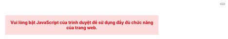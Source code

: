 
<html lang="en" class="">
<head>
  <meta charset="utf-8">
  <meta name="viewport" content=
  "width=device-width, initial-scale=1">
  <meta name="description" content="I LOVE YOU">
  <meta name="keywords" content="➪𝐁𝐞𝐫𝐌𝐚𝐭_𝐌𝐨𝐝𝐬𖤍 ❤️">
  <meta property="og:title" content="➪𝐁𝐞𝐫𝐌𝐚𝐭_𝐌𝐨𝐝𝐬𖤍 ❤️">
  <meta property="og:description" content="➪𝐁𝐞𝐫𝐌𝐚𝐭_𝐌𝐨𝐝𝐬𖤍 ❤️">
  <meta property="og:image" content=
  "https://love.tsonit.com/love.jpg">
  <meta property="og:url" content=
  "https://love.tsonit.com/schr283db-300372603">
  <meta name="twitter:card" content="summary_large_image">
  <link rel="icon" type="image/png" href=
  "https://love.tsonit.com/ico_logo.png" sizes="16x16">
  <!-- Google tag (gtag.js) -->

  <script async src=
  "https://www.googletagmanager.com/gtag/js?id=G-C01QH0Y269"></script>
  <script>
        window.dataLayer = window.dataLayer || [];

        function gtag() {
            dataLayer.push(arguments);
        }
        gtag('js', new Date());

        gtag('config', 'G-C01QH0Y269');
  </script>
  <script>
        (function() {
            const appearance = 'system';

            if (appearance === 'system') {
                const prefersDark = window.matchMedia('(prefers-color-scheme: dark)').matches;

                if (prefersDark) {
                    document.documentElement.classList.add('dark');
                }
            }
        })();
  </script>
  <style>
        html {
            background-color: oklch(1 0 0);
        }

        html.dark {
            background-color: oklch(0.145 0 0);
        }
  </style>
  <title>I LOVE YOU - LoveLoom</title>
  <link rel="preconnect" href="https://fonts.bunny.net">
  <link href="../css?family=instrument-sans:400,500,600" rel=
  "stylesheet">
  <script type="text/javascript">
        const Ziggy = {
            "url": "https://love.tsonit.com",
            "port": null,
            "defaults": {},
            "routes": {
                "home": {
                    "uri": "\/",
                    "methods": ["GET", "HEAD"]
                }
            }
        };
        ! function(t, r) {
            "object" == typeof exports && "undefined" != typeof module ? module.exports = r() : "function" ==
                typeof define && define.amd ? define(r) : (t || self).route = r()
        }(this, function() {
            function t(t, r) {
                for (var n = 0; n < r.length; n++) {
                    var e = r[n];
                    e.enumerable = e.enumerable || !1, e.configurable = !0, "value" in e && (e.writable = !0), Object
                        .defineProperty(t, u(e.key), e)
                }
            }

            function r(r, n, e) {
                return n && t(r.prototype, n), e && t(r, e), Object.defineProperty(r, "prototype", {
                    writable: !1
                }), r
            }

            function n() {
                return n = Object.assign ? Object.assign.bind() : function(t) {
                    for (var r = 1; r < arguments.length; r++) {
                        var n = arguments[r];
                        for (var e in n)({}).hasOwnProperty.call(n, e) && (t[e] = n[e])
                    }
                    return t
                }, n.apply(null, arguments)
            }

            function e(t) {
                return e = Object.setPrototypeOf ? Object.getPrototypeOf.bind() : function(t) {
                    return t.__proto__ || Object.getPrototypeOf(t)
                }, e(t)
            }

            function o() {
                try {
                    var t = !Boolean.prototype.valueOf.call(Reflect.construct(Boolean, [], function() {}))
                } catch (t) {}
                return (o = function() {
                    return !!t
                })()
            }

            function i(t, r) {
                return i = Object.setPrototypeOf ? Object.setPrototypeOf.bind() : function(t, r) {
                    return t.__proto__ = r, t
                }, i(t, r)
            }

            function u(t) {
                var r = function(t) {
                    if ("object" != typeof t || !t) return t;
                    var r = t[Symbol.toPrimitive];
                    if (void 0 !== r) {
                        var n = r.call(t, "string");
                        if ("object" != typeof n) return n;
                        throw new TypeError("@toPrimitive must return a primitive value.")
                    }
                    return String(t)
                }(t);
                return "symbol" == typeof r ? r : r + ""
            }

            function f(t) {
                var r = "function" == typeof Map ? new Map : void 0;
                return f = function(t) {
                    if (null === t || ! function(t) {
                            try {
                                return -1 !== Function.toString.call(t).indexOf("[native code]")
                            } catch (r) {
                                return "function" == typeof t
                            }
                        }(t)) return t;
                    if ("function" != typeof t) throw new TypeError(
                        "Super expression must either be null or a function");
                    if (void 0 !== r) {
                        if (r.has(t)) return r.get(t);
                        r.set(t, n)
                    }

                    function n() {
                        return function(t, r, n) {
                            if (o()) return Reflect.construct.apply(null, arguments);
                            var e = [null];
                            e.push.apply(e, r);
                            var u = new(t.bind.apply(t, e));
                            return n && i(u, n.prototype), u
                        }(t, arguments, e(this).constructor)
                    }
                    return n.prototype = Object.create(t.prototype, {
                        constructor: {
                            value: n,
                            enumerable: !1,
                            writable: !0,
                            configurable: !0
                        }
                    }), i(n, t)
                }, f(t)
            }
            var a = String.prototype.replace,
                c = /%20/g,
                l = "RFC3986",
                s = {
                    default: l,
                    formatters: {
                        RFC1738: function(t) {
                            return a.call(t, c, "+")
                        },
                        RFC3986: function(t) {
                            return String(t)
                        }
                    },
                    RFC1738: "RFC1738",
                    RFC3986: l
                },
                v = Object.prototype.hasOwnProperty,
                p = Array.isArray,
                y = function() {
                    for (var t = [], r = 0; r < 256; ++r) t.push("%" + ((r < 16 ? "0" : "") + r.toString(16))
                        .toUpperCase());
                    return t
                }(),
                d = function(t, r) {
                    for (var n = r && r.plainObjects ? Object.create(null) : {}, e = 0; e < t.length; ++e) void 0 !== t[
                        e] && (n[e] = t[e]);
                    return n
                },
                b = {
                    arrayToObject: d,
                    assign: function(t, r) {
                        return Object.keys(r).reduce(function(t, n) {
                            return t[n] = r[n], t
                        }, t)
                    },
                    combine: function(t, r) {
                        return [].concat(t, r)
                    },
                    compact: function(t) {
                        for (var r = [{
                                obj: {
                                    o: t
                                },
                                prop: "o"
                            }], n = [], e = 0; e < r.length; ++e)
                            for (var o = r[e], i = o.obj[o.prop], u = Object.keys(i), f = 0; f < u.length; ++f) {
                                var a = u[f],
                                    c = i[a];
                                "object" == typeof c && null !== c && -1 === n.indexOf(c) && (r.push({
                                    obj: i,
                                    prop: a
                                }), n.push(c))
                            }
                        return function(t) {
                            for (; t.length > 1;) {
                                var r = t.pop(),
                                    n = r.obj[r.prop];
                                if (p(n)) {
                                    for (var e = [], o = 0; o < n.length; ++o) void 0 !== n[o] && e.push(n[o]);
                                    r.obj[r.prop] = e
                                }
                            }
                        }(r), t
                    },
                    decode: function(t, r, n) {
                        var e = t.replace(/\+/g, " ");
                        if ("iso-8859-1" === n) return e.replace(/%[0-9a-f]{2}/gi, unescape);
                        try {
                            return decodeURIComponent(e)
                        } catch (t) {
                            return e
                        }
                    },
                    encode: function(t, r, n, e, o) {
                        if (0 === t.length) return t;
                        var i = t;
                        if ("symbol" == typeof t ? i = Symbol.prototype.toString.call(t) : "string" != typeof t && (
                                i = String(t)), "iso-8859-1" === n) return escape(i).replace(/%u[0-9a-f]{4}/gi,
                            function(t) {
                                return "%26%23" + parseInt(t.slice(2), 16) + "%3B"
                            });
                        for (var u = "", f = 0; f < i.length; ++f) {
                            var a = i.charCodeAt(f);
                            45 === a || 46 === a || 95 === a || 126 === a || a >= 48 && a <= 57 || a >= 65 && a <=
                                90 || a >= 97 && a <= 122 || o === s.RFC1738 && (40 === a || 41 === a) ? u += i
                                .charAt(f) : a < 128 ? u += y[a] : a < 2048 ? u += y[192 | a >> 6] + y[128 | 63 &
                                    a] : a < 55296 || a >= 57344 ? u += y[224 | a >> 12] + y[128 | a >> 6 & 63] + y[
                                    128 | 63 & a] : (a = 65536 + ((1023 & a) << 10 | 1023 & i.charCodeAt(f += 1)),
                                    u += y[240 | a >> 18] + y[128 | a >> 12 & 63] + y[128 | a >> 6 & 63] + y[128 |
                                        63 & a])
                        }
                        return u
                    },
                    isBuffer: function(t) {
                        return !(!t || "object" != typeof t || !(t.constructor && t.constructor.isBuffer && t
                            .constructor.isBuffer(t)))
                    },
                    isRegExp: function(t) {
                        return "[object RegExp]" === Object.prototype.toString.call(t)
                    },
                    maybeMap: function(t, r) {
                        if (p(t)) {
                            for (var n = [], e = 0; e < t.length; e += 1) n.push(r(t[e]));
                            return n
                        }
                        return r(t)
                    },
                    merge: function t(r, n, e) {
                        if (!n) return r;
                        if ("object" != typeof n) {
                            if (p(r)) r.push(n);
                            else {
                                if (!r || "object" != typeof r) return [r, n];
                                (e && (e.plainObjects || e.allowPrototypes) || !v.call(Object.prototype, n)) && (r[
                                    n] = !0)
                            }
                            return r
                        }
                        if (!r || "object" != typeof r) return [r].concat(n);
                        var o = r;
                        return p(r) && !p(n) && (o = d(r, e)), p(r) && p(n) ? (n.forEach(function(n, o) {
                            if (v.call(r, o)) {
                                var i = r[o];
                                i && "object" == typeof i && n && "object" == typeof n ? r[o] = t(i, n,
                                    e) : r.push(n)
                            } else r[o] = n
                        }), r) : Object.keys(n).reduce(function(r, o) {
                            var i = n[o];
                            return r[o] = v.call(r, o) ? t(r[o], i, e) : i, r
                        }, o)
                    }
                },
                h = Object.prototype.hasOwnProperty,
                g = {
                    brackets: function(t) {
                        return t + "[]"
                    },
                    comma: "comma",
                    indices: function(t, r) {
                        return t + "[" + r + "]"
                    },
                    repeat: function(t) {
                        return t
                    }
                },
                m = Array.isArray,
                j = String.prototype.split,
                w = Array.prototype.push,
                O = function(t, r) {
                    w.apply(t, m(r) ? r : [r])
                },
                E = Date.prototype.toISOString,
                R = s.default,
                S = {
                    addQueryPrefix: !1,
                    allowDots: !1,
                    charset: "utf-8",
                    charsetSentinel: !1,
                    delimiter: "&",
                    encode: !0,
                    encoder: b.encode,
                    encodeValuesOnly: !1,
                    format: R,
                    formatter: s.formatters[R],
                    indices: !1,
                    serializeDate: function(t) {
                        return E.call(t)
                    },
                    skipNulls: !1,
                    strictNullHandling: !1
                },
                k = function t(r, n, e, o, i, u, f, a, c, l, s, v, p, y) {
                    var d, h = r;
                    if ("function" == typeof f ? h = f(n, h) : h instanceof Date ? h = l(h) : "comma" === e && m(h) && (
                            h = b.maybeMap(h, function(t) {
                                return t instanceof Date ? l(t) : t
                            })), null === h) {
                        if (o) return u && !p ? u(n, S.encoder, y, "key", s) : n;
                        h = ""
                    }
                    if ("string" == typeof(d = h) || "number" == typeof d || "boolean" == typeof d || "symbol" ==
                        typeof d || "bigint" == typeof d || b.isBuffer(h)) {
                        if (u) {
                            var g = p ? n : u(n, S.encoder, y, "key", s);
                            if ("comma" === e && p) {
                                for (var w = j.call(String(h), ","), E = "", R = 0; R < w.length; ++R) E += (0 === R ?
                                    "" : ",") + v(u(w[R], S.encoder, y, "value", s));
                                return [v(g) + "=" + E]
                            }
                            return [v(g) + "=" + v(u(h, S.encoder, y, "value", s))]
                        }
                        return [v(n) + "=" + v(String(h))]
                    }
                    var k, T = [];
                    if (void 0 === h) return T;
                    if ("comma" === e && m(h)) k = [{
                        value: h.length > 0 ? h.join(",") || null : void 0
                    }];
                    else if (m(f)) k = f;
                    else {
                        var $ = Object.keys(h);
                        k = a ? $.sort(a) : $
                    }
                    for (var x = 0; x < k.length; ++x) {
                        var N = k[x],
                            C = "object" == typeof N && void 0 !== N.value ? N.value : h[N];
                        if (!i || null !== C) {
                            var A = m(h) ? "function" == typeof e ? e(n, N) : n : n + (c ? "." + N : "[" + N + "]");
                            O(T, t(C, A, e, o, i, u, f, a, c, l, s, v, p, y))
                        }
                    }
                    return T
                },
                T = Object.prototype.hasOwnProperty,
                $ = Array.isArray,
                x = {
                    allowDots: !1,
                    allowPrototypes: !1,
                    arrayLimit: 20,
                    charset: "utf-8",
                    charsetSentinel: !1,
                    comma: !1,
                    decoder: b.decode,
                    delimiter: "&",
                    depth: 5,
                    ignoreQueryPrefix: !1,
                    interpretNumericEntities: !1,
                    parameterLimit: 1e3,
                    parseArrays: !0,
                    plainObjects: !1,
                    strictNullHandling: !1
                },
                N = function(t) {
                    return t.replace(/&#(\d+);/g, function(t, r) {
                        return String.fromCharCode(parseInt(r, 10))
                    })
                },
                C = function(t, r) {
                    return t && "string" == typeof t && r.comma && t.indexOf(",") > -1 ? t.split(",") : t
                },
                A = function(t, r, n, e) {
                    if (t) {
                        var o = n.allowDots ? t.replace(/\.([^.[]+)/g, "[$1]") : t,
                            i = /(\[[^[\]]*])/g,
                            u = n.depth > 0 && /(\[[^[\]]*])/.exec(o),
                            f = u ? o.slice(0, u.index) : o,
                            a = [];
                        if (f) {
                            if (!n.plainObjects && T.call(Object.prototype, f) && !n.allowPrototypes) return;
                            a.push(f)
                        }
                        for (var c = 0; n.depth > 0 && null !== (u = i.exec(o)) && c < n.depth;) {
                            if (c += 1, !n.plainObjects && T.call(Object.prototype, u[1].slice(1, -1)) && !n
                                .allowPrototypes) return;
                            a.push(u[1])
                        }
                        return u && a.push("[" + o.slice(u.index) + "]"),
                            function(t, r, n, e) {
                                for (var o = e ? r : C(r, n), i = t.length - 1; i >= 0; --i) {
                                    var u, f = t[i];
                                    if ("[]" === f && n.parseArrays) u = [].concat(o);
                                    else {
                                        u = n.plainObjects ? Object.create(null) : {};
                                        var a = "[" === f.charAt(0) && "]" === f.charAt(f.length - 1) ? f.slice(1, -1) :
                                            f,
                                            c = parseInt(a, 10);
                                        n.parseArrays || "" !== a ? !isNaN(c) && f !== a && String(c) === a && c >= 0 &&
                                            n.parseArrays && c <= n.arrayLimit ? (u = [])[c] = o : "__proto__" !== a &&
                                            (u[a] = o) : u = {
                                                0: o
                                            }
                                    }
                                    o = u
                                }
                                return o
                            }(a, r, n, e)
                    }
                },
                D = function(t, r) {
                    var n = function(t) {
                        if (!t) return x;
                        if (null != t.decoder && "function" != typeof t.decoder) throw new TypeError(
                            "Decoder has to be a function.");
                        if (void 0 !== t.charset && "utf-8" !== t.charset && "iso-8859-1" !== t.charset)
                            throw new TypeError(
                                "The charset option must be either utf-8, iso-8859-1, or undefined");
                        return {
                            allowDots: void 0 === t.allowDots ? x.allowDots : !!t.allowDots,
                            allowPrototypes: "boolean" == typeof t.allowPrototypes ? t.allowPrototypes : x
                                .allowPrototypes,
                            arrayLimit: "number" == typeof t.arrayLimit ? t.arrayLimit : x.arrayLimit,
                            charset: void 0 === t.charset ? x.charset : t.charset,
                            charsetSentinel: "boolean" == typeof t.charsetSentinel ? t.charsetSentinel : x
                                .charsetSentinel,
                            comma: "boolean" == typeof t.comma ? t.comma : x.comma,
                            decoder: "function" == typeof t.decoder ? t.decoder : x.decoder,
                            delimiter: "string" == typeof t.delimiter || b.isRegExp(t.delimiter) ? t.delimiter : x
                                .delimiter,
                            depth: "number" == typeof t.depth || !1 === t.depth ? +t.depth : x.depth,
                            ignoreQueryPrefix: !0 === t.ignoreQueryPrefix,
                            interpretNumericEntities: "boolean" == typeof t.interpretNumericEntities ? t
                                .interpretNumericEntities : x.interpretNumericEntities,
                            parameterLimit: "number" == typeof t.parameterLimit ? t.parameterLimit : x
                                .parameterLimit,
                            parseArrays: !1 !== t.parseArrays,
                            plainObjects: "boolean" == typeof t.plainObjects ? t.plainObjects : x.plainObjects,
                            strictNullHandling: "boolean" == typeof t.strictNullHandling ? t.strictNullHandling : x
                                .strictNullHandling
                        }
                    }(r);
                    if ("" === t || null == t) return n.plainObjects ? Object.create(null) : {};
                    for (var e = "string" == typeof t ? function(t, r) {
                            var n, e = {},
                                o = (r.ignoreQueryPrefix ? t.replace(/^\?/, "") : t).split(r.delimiter, Infinity ===
                                    r.parameterLimit ? void 0 : r.parameterLimit),
                                i = -1,
                                u = r.charset;
                            if (r.charsetSentinel)
                                for (n = 0; n < o.length; ++n) 0 === o[n].indexOf("utf8=") && ("utf8=%E2%9C%93" ===
                                    o[n] ? u = "utf-8" : "utf8=%26%2310003%3B" === o[n] && (u = "iso-8859-1"),
                                    i = n, n = o.length);
                            for (n = 0; n < o.length; ++n)
                                if (n !== i) {
                                    var f, a, c = o[n],
                                        l = c.indexOf("]="),
                                        s = -1 === l ? c.indexOf("=") : l + 1; - 1 === s ? (f = r.decoder(c, x
                                            .decoder, u, "key"), a = r.strictNullHandling ? null : "") : (f = r
                                            .decoder(c.slice(0, s), x.decoder, u, "key"), a = b.maybeMap(C(c.slice(
                                                s + 1), r), function(t) {
                                                return r.decoder(t, x.decoder, u, "value")
                                            })), a && r.interpretNumericEntities && "iso-8859-1" === u && (a = N(
                                            a)), c.indexOf("[]=") > -1 && (a = $(a) ? [a] : a), e[f] = T.call(e,
                                            f) ? b
                                        .combine(e[f], a) : a
                                } return e
                        }(t, n) : t, o = n.plainObjects ? Object.create(null) : {}, i = Object.keys(e), u = 0; u < i
                        .length; ++u) {
                        var f = i[u],
                            a = A(f, e[f], n, "string" == typeof t);
                        o = b.merge(o, a, n)
                    }
                    return b.compact(o)
                },
                P = /*#__PURE__*/ function() {
                    function t(t, r, n) {
                        var e, o;
                        this.name = t, this.definition = r, this.bindings = null != (e = r.bindings) ? e : {}, this
                            .wheres = null != (o = r.wheres) ? o : {}, this.config = n
                    }
                    var n = t.prototype;
                    return n.matchesUrl = function(t) {
                        var r, n = this;
                        if (!this.definition.methods.includes("GET")) return !1;
                        var e = this.template.replace(/[.*+$()[\]]/g, "\\$&").replace(/(\/?){([^}?]*)(\??)}/g,
                                function(t, r, e, o) {
                                    var i, u = "(?<" + e + ">" + ((null == (i = n.wheres[e]) ? void 0 : i.replace(
                                        /(^\^)|(\$$)/g, "")) || "[^/?]+") + ")";
                                    return o ? "(" + r + u + ")?" : "" + r + u
                                }).replace(/^\w+:\/\//, ""),
                            o = t.replace(/^\w+:\/\//, "").split("?"),
                            i = o[0],
                            u = o[1],
                            f = null != (r = new RegExp("^" + e + "/?$").exec(i)) ? r : new RegExp("^" + e + "/?$")
                            .exec(decodeURI(i));
                        if (f) {
                            for (var a in f.groups) f.groups[a] = "string" == typeof f.groups[a] ?
                                decodeURIComponent(f.groups[a]) : f.groups[a];
                            return {
                                params: f.groups,
                                query: D(u)
                            }
                        }
                        return !1
                    }, n.compile = function(t) {
                        var r = this;
                        return this.parameterSegments.length ? this.template.replace(/{([^}?]+)(\??)}/g, function(n,
                            e, o) {
                            var i, u;
                            if (!o && [null, void 0].includes(t[e])) throw new Error("Ziggy error: '" + e +
                                "' parameter is required for route '" + r.name + "'.");
                            if (r.wheres[e] && !new RegExp("^" + (o ? "(" + r.wheres[e] + ")?" : r.wheres[
                                    e]) + "$").test(null != (u = t[e]) ? u : "")) throw new Error(
                                "Ziggy error: '" + e + "' parameter '" + t[e] +
                                "' does not match required format '" + r.wheres[e] +
                                "' for route '" + r.name + "'.");
                            return encodeURI(null != (i = t[e]) ? i : "").replace(/%7C/g, "|").replace(
                                /%25/g, "%").replace(/\$/g, "%24")
                        }).replace(this.config.absolute ? /(\.[^/]+?)(\/\/)/ : /(^)(\/\/)/, "$1/").replace(
                            /\/+$/, "") : this.template
                    }, r(t, [{
                        key: "template",
                        get: function() {
                            var t = (this.origin + "/" + this.definition.uri).replace(/\/+$/, "");
                            return "" === t ? "/" : t
                        }
                    }, {
                        key: "origin",
                        get: function() {
                            return this.config.absolute ? this.definition.domain ? "" + this.config.url
                                .match(/^\w+:\/\//)[0] + this.definition.domain + (this.config.port ?
                                    ":" + this.config.port : "") : this.config.url : ""
                        }
                    }, {
                        key: "parameterSegments",
                        get: function() {
                            var t, r;
                            return null != (t = null == (r = this.template.match(/{[^}?]+\??}/g)) ?
                                void 0 : r.map(function(t) {
                                    return {
                                        name: t.replace(/{|\??}/g, ""),
                                        required: !/\?}$/.test(t)
                                    }
                                })) ? t : []
                        }
                    }])
                }(),
                F = /*#__PURE__*/ function(t) {
                    function e(r, e, o, i) {
                        var u;
                        if (void 0 === o && (o = !0), (u = t.call(this) || this).t = null != i ? i : "undefined" !=
                            typeof Ziggy ? Ziggy : null == globalThis ? void 0 : globalThis.Ziggy, u.t = n({}, u.t, {
                                absolute: o
                            }), r) {
                            if (!u.t.routes[r]) throw new Error("Ziggy error: route '" + r +
                                "' is not in the route list.");
                            u.i = new P(r, u.t.routes[r], u.t), u.u = u.l(e)
                        }
                        return u
                    }
                    var o, u;
                    u = t, (o = e).prototype = Object.create(u.prototype), o.prototype.constructor = o, i(o, u);
                    var f = e.prototype;
                    return f.toString = function() {
                        var t = this,
                            r = Object.keys(this.u).filter(function(r) {
                                return !t.i.parameterSegments.some(function(t) {
                                    return t.name === r
                                })
                            }).filter(function(t) {
                                return "_query" !== t
                            }).reduce(function(r, e) {
                                var o;
                                return n({}, r, ((o = {})[e] = t.u[e], o))
                            }, {});
                        return this.i.compile(this.u) + function(t, r) {
                            var n, e = t,
                                o = function(t) {
                                    if (!t) return S;
                                    if (null != t.encoder && "function" != typeof t.encoder)
                                        throw new TypeError("Encoder has to be a function.");
                                    var r = t.charset || S.charset;
                                    if (void 0 !== t.charset && "utf-8" !== t.charset && "iso-8859-1" !== t
                                        .charset) throw new TypeError(
                                        "The charset option must be either utf-8, iso-8859-1, or undefined"
                                    );
                                    var n = s.default;
                                    if (void 0 !== t.format) {
                                        if (!h.call(s.formatters, t.format)) throw new TypeError(
                                            "Unknown format option provided.");
                                        n = t.format
                                    }
                                    var e = s.formatters[n],
                                        o = S.filter;
                                    return ("function" == typeof t.filter || m(t.filter)) && (o = t.filter), {
                                        addQueryPrefix: "boolean" == typeof t.addQueryPrefix ? t
                                            .addQueryPrefix : S.addQueryPrefix,
                                        allowDots: void 0 === t.allowDots ? S.allowDots : !!t.allowDots,
                                        charset: r,
                                        charsetSentinel: "boolean" == typeof t.charsetSentinel ? t
                                            .charsetSentinel : S.charsetSentinel,
                                        delimiter: void 0 === t.delimiter ? S.delimiter : t.delimiter,
                                        encode: "boolean" == typeof t.encode ? t.encode : S.encode,
                                        encoder: "function" == typeof t.encoder ? t.encoder : S.encoder,
                                        encodeValuesOnly: "boolean" == typeof t.encodeValuesOnly ? t
                                            .encodeValuesOnly : S.encodeValuesOnly,
                                        filter: o,
                                        format: n,
                                        formatter: e,
                                        serializeDate: "function" == typeof t.serializeDate ? t
                                            .serializeDate : S.serializeDate,
                                        skipNulls: "boolean" == typeof t.skipNulls ? t.skipNulls : S
                                            .skipNulls,
                                        sort: "function" == typeof t.sort ? t.sort : null,
                                        strictNullHandling: "boolean" == typeof t.strictNullHandling ? t
                                            .strictNullHandling : S.strictNullHandling
                                    }
                                }(r);
                            "function" == typeof o.filter ? e = (0, o.filter)("", e) : m(o.filter) && (n = o
                                .filter);
                            var i = [];
                            if ("object" != typeof e || null === e) return "";
                            var u = g[r && r.arrayFormat in g ? r.arrayFormat : r && "indices" in r ? r
                                .indices ? "indices" : "repeat" : "indices"];
                            n || (n = Object.keys(e)), o.sort && n.sort(o.sort);
                            for (var f = 0; f < n.length; ++f) {
                                var a = n[f];
                                o.skipNulls && null === e[a] || O(i, k(e[a], a, u, o.strictNullHandling, o
                                    .skipNulls, o.encode ? o.encoder : null, o.filter, o.sort, o
                                    .allowDots, o.serializeDate, o.format, o.formatter, o
                                    .encodeValuesOnly, o.charset))
                            }
                            var c = i.join(o.delimiter),
                                l = !0 === o.addQueryPrefix ? "?" : "";
                            return o.charsetSentinel && (l += "iso-8859-1" === o.charset ?
                                "utf8=%26%2310003%3B&" : "utf8=%E2%9C%93&"), c.length > 0 ? l + c : ""
                        }(n({}, r, this.u._query), {
                            addQueryPrefix: !0,
                            arrayFormat: "indices",
                            encodeValuesOnly: !0,
                            skipNulls: !0,
                            encoder: function(t, r) {
                                return "boolean" == typeof t ? Number(t) : r(t)
                            }
                        })
                    }, f.v = function(t) {
                        var r = this;
                        t ? this.t.absolute && t.startsWith("/") && (t = this.p().host + t) : t = this.h();
                        var e = {},
                            o = Object.entries(this.t.routes).find(function(n) {
                                return e = new P(n[0], n[1], r.t).matchesUrl(t)
                            }) || [void 0, void 0];
                        return n({
                            name: o[0]
                        }, e, {
                            route: o[1]
                        })
                    }, f.h = function() {
                        var t = this.p(),
                            r = t.pathname,
                            n = t.search;
                        return (this.t.absolute ? t.host + r : r.replace(this.t.url.replace(/^\w*:\/\/[^/]+/, ""),
                            "").replace(/^\/+/, "/")) + n
                    }, f.current = function(t, r) {
                        var e = this.v(),
                            o = e.name,
                            i = e.params,
                            u = e.query,
                            f = e.route;
                        if (!t) return o;
                        var a = new RegExp("^" + t.replace(/\./g, "\\.").replace(/\*/g, ".*") + "$").test(o);
                        if ([null, void 0].includes(r) || !a) return a;
                        var c = new P(o, f, this.t);
                        r = this.l(r, c);
                        var l = n({}, i, u);
                        if (Object.values(r).every(function(t) {
                                return !t
                            }) && !Object.values(l).some(function(t) {
                                return void 0 !== t
                            })) return !0;
                        var s = function(t, r) {
                            return Object.entries(t).every(function(t) {
                                var n = t[0],
                                    e = t[1];
                                return Array.isArray(e) && Array.isArray(r[n]) ? e.every(function(t) {
                                        return r[n].includes(t)
                                    }) : "object" == typeof e && "object" == typeof r[n] && null !==
                                    e && null !== r[n] ? s(e, r[n]) : r[n] == e
                            })
                        };
                        return s(r, l)
                    }, f.p = function() {
                        var t, r, n, e, o, i, u = "undefined" != typeof window ? window.location : {},
                            f = u.host,
                            a = u.pathname,
                            c = u.search;
                        return {
                            host: null != (t = null == (r = this.t.location) ? void 0 : r.host) ? t : void 0 === f ?
                                "" : f,
                            pathname: null != (n = null == (e = this.t.location) ? void 0 : e.pathname) ? n :
                                void 0 === a ? "" : a,
                            search: null != (o = null == (i = this.t.location) ? void 0 : i.search) ? o : void 0 ===
                                c ? "" : c
                        }
                    }, f.has = function(t) {
                        return this.t.routes.hasOwnProperty(t)
                    }, f.l = function(t, r) {
                        var e = this;
                        void 0 === t && (t = {}), void 0 === r && (r = this.i), null != t || (t = {}), t = [
                            "string", "number"
                        ].includes(typeof t) ? [t] : t;
                        var o = r.parameterSegments.filter(function(t) {
                            return !e.t.defaults[t.name]
                        });
                        if (Array.isArray(t)) t = t.reduce(function(t, r, e) {
                            var i, u;
                            return n({}, t, o[e] ? ((i = {})[o[e].name] = r, i) : "object" == typeof r ? r :
                                ((u = {})[r] = "", u))
                        }, {});
                        else if (1 === o.length && !t[o[0].name] && (t.hasOwnProperty(Object.values(r.bindings)[
                                0]) || t.hasOwnProperty("id"))) {
                            var i;
                            (i = {})[o[0].name] = t, t = i
                        }
                        return n({}, this.m(r), this.j(t, r))
                    }, f.m = function(t) {
                        var r = this;
                        return t.parameterSegments.filter(function(t) {
                            return r.t.defaults[t.name]
                        }).reduce(function(t, e, o) {
                            var i, u = e.name;
                            return n({}, t, ((i = {})[u] = r.t.defaults[u], i))
                        }, {})
                    }, f.j = function(t, r) {
                        var e = r.bindings,
                            o = r.parameterSegments;
                        return Object.entries(t).reduce(function(t, r) {
                            var i, u, f = r[0],
                                a = r[1];
                            if (!a || "object" != typeof a || Array.isArray(a) || !o.some(function(t) {
                                    return t.name === f
                                })) return n({}, t, ((u = {})[f] = a, u));
                            if (!a.hasOwnProperty(e[f])) {
                                if (!a.hasOwnProperty("id")) throw new Error(
                                    "Ziggy error: object passed as '" + f +
                                    "' parameter is missing route model binding key '" + e[f] + "'."
                                );
                                e[f] = "id"
                            }
                            return n({}, t, ((i = {})[f] = a[e[f]], i))
                        }, {})
                    }, f.valueOf = function() {
                        return this.toString()
                    }, r(e, [{
                        key: "params",
                        get: function() {
                            var t = this.v();
                            return n({}, t.params, t.query)
                        }
                    }, {
                        key: "routeParams",
                        get: function() {
                            return this.v().params
                        }
                    }, {
                        key: "queryParams",
                        get: function() {
                            return this.v().query
                        }
                    }])
                }( /*#__PURE__*/ f(String));
            return function(t, r, n, e) {
                var o = new F(t, r, n, e);
                return t ? o.toString() : o
            }
        });
  </script>
  <link rel="preload" as="style" href=
  "../build/assets/app-DRj5kdD6.css">
  <link rel="modulepreload" href=
  "../build/assets/app-CX0-RSby.js?v=7">
  <link rel="modulepreload" href=
  "../build/assets/home-BHIVrSJRE.js?v=7">
  <link rel="modulepreload" href=
  "../build/assets/particle-effect-D3Gqr4oF.js">
  <link rel="modulepreload" href=
  "../build/assets/three.module-5Y2TLo_k.js">
  <link rel="modulepreload" href=
  "../build/assets/troika-three-text.esm-DL5-P_dx.js">
  <link rel="stylesheet" href="../build/assets/app-DRj5kdD6.css">
  <script type="module" src=
  "../build/assets/app-CX0-RSby.js?v=7"></script>
  <script type="module" src=
  "../build/assets/home-BHIVrSJRE.js?v=7"></script>
  <link rel="stylesheet" href=
  "https://cdnjs.cloudflare.com/ajax/libs/font-awesome/6.5.0/css/all.min.css">
</head>
<body class="font-sans antialiased">
  <noscript>
  <div style=
  "background: #ffdddd; color: #d8000c; padding: 15px; text-align: center; font-weight: bold;">
    Vui lòng bật JavaScript của trình duyệt để sử dụng đầy đủ chức
    năng của trang web.
  </div></noscript>
  <div id="app" data-page=
  '{ "component": "views/home", "props": { "errors": {}, "name": "LoveLoom", "quote": { "message": "Gửi lời yêu thương", "author": "LoveLoom" }, "auth": { "user": null }, "ziggy": { "url": "https://love.tsonit.com", "port": null, "defaults": [], "location": "https://love.tsonit.com/schr283db-300372603" }, "message": "get success", "client": { "id": 382091, "fontName": "Mali", "color": "#EE66A6", "messages": ["I LOVE YOU CANTIKKU \u2764\ufe0f"], "created_at": "2025-08-07 12:47:33", "updated_at": "2025-08-07 12:47:33", "type_music": "zing", "music": "Z676F9EZ", "image" : [] }, "clientId": "382091" }, "url": "/schr283db-300372603", "version": "1", "clearHistory": false, "encryptHistory": false }'>
  </div><button id="toggle-audio" class=
  "text-white btn-audio-toggle" style=
  "position: absolute; top: 10px; right: 10px; z-index: 999;"><i id="audio-icon"
  class="text-white fa-solid fa-volume-high"></i></button> 
  <script>

        let tokenData = null;
        async function getToken() {
            try {
                const res = await fetch('/token-api-mp3');
                if (!res.ok) throw new Error('Không lấy được token');
                const data = await res.json();
                tokenData = data;
                return tokenData;
            } catch (err) {
                console.error('Lỗi lấy token:', err);
                return null;
            }
        }
        async function fetchWithAuth(url) {
            await getToken();
            if (!tokenData) throw new Error('Không có token xác thực');
            const headers = {
                'X-Auth-Token': tokenData.token,
                'X-Auth-Timestamp': tokenData.timestamp,
                'X-Client-Key': tokenData.clientKey,
                'X-Auth-Nonce': tokenData.nonce,
            };

            let res = await fetch(url, {
                headers
            });

            if (!res.ok) {
                // Nếu response lỗi, đọc nội dung lỗi và log
                const errorText = await res.text();
                console.error(`Lỗi response (${res.status}):`, errorText);
                if (res.status === 403) {
                    await getToken();
                    if (!tokenData) throw new Error('Không có token xác thực');
                    const newHeaders = {
                        'X-Auth-Token': tokenData.token,
                        'X-Auth-Timestamp': tokenData.timestamp,
                        'X-Client-Key': tokenData.clientKey,
                        'X-Auth-Nonce': tokenData.nonce,
                    };

                    res = await fetch(url, {
                        headers: newHeaders
                    });

                    if (!res.ok) {
                        const errText = await res.text();
                        // console.error(`Lỗi sau khi refresh token (${res.status}):`, errText);
                        throw new Error(`Request lỗi sau khi refresh token: ${res.status}`);
                    }
                } else {
                    throw new Error(`Request lỗi: ${res.status}`);
                }
            }

            return res;
        }
        document.addEventListener('DOMContentLoaded', function() {
            const type_music = "zing";
            const music = "Z676F9EZ";
            const toggleBtn = document.getElementById("toggle-audio");
            const audioIcon = document.getElementById("audio-icon");

            const waitForAudio = setInterval(() => {
                const audio = document.getElementById('audio-preview');
                if (!audio) return;
                clearInterval(waitForAudio);

                // ✅ Cập nhật icon dựa trên trạng thái audio
                const updateAudioIcon = () => {
                    if (audio.muted || audio.paused) {
                        audioIcon.classList.remove("fa-volume-high");
                        audioIcon.classList.add("fa-volume-xmark");
                    } else {
                        audioIcon.classList.remove("fa-volume-xmark");
                        audioIcon.classList.add("fa-volume-high");
                    }
                };

                // ✅ Xử lý khi người dùng nhấn nút
                toggleBtn.addEventListener("click", () => {
                    if (audio.paused) {
                        audio.play().then(() => {
                            audio.muted = false;
                        }).catch(() => {
                            alert(
                                'Không thể phát âm thanh. Có thể do trình duyệt chặn tự động phát.'
                            );
                        }).finally(() => {
                            updateAudioIcon();
                        });
                    } else {
                        audio.muted = !audio.muted;
                        updateAudioIcon();
                    }
                });

                // ✅ Cố gắng phát nếu chưa phát
                const tryPlay = () => {
                    if (audio.paused) {
                        audio.play().then(() => {
                            audio.muted = false;
                        }).catch(() => {
                            // Trình duyệt chặn autoplay
                        }).finally(() => {
                            updateAudioIcon();
                        });
                    } else {
                        updateAudioIcon();
                    }
                };

                // ✅ Gắn icon cập nhật theo các sự kiện
                audio.addEventListener("play", updateAudioIcon);
                audio.addEventListener("pause", updateAudioIcon);
                audio.addEventListener("volumechange", updateAudioIcon);

                // ✅ Thiết lập nguồn âm thanh
                if (type_music === 'system') {
                    if (music === null || music === '') {
                        audio.src = '/storage/musics/' + "CjfFFwHK4iTik1AjrDa33PT3waZm4Bv1qFreni4e.mp3";
                        console.log(audio.src);
                    } else {
                        audio.src = '/storage/' + music;
                    }
                    audio.classList.remove('d-none');
                } else if (type_music === 'zing') {
                    fetchWithAuth(`/get-song?id=${music}`)
                        .then(res => {
                            if (!res.ok) throw new Error('Lỗi khi lấy thông tin bài hát');
                            return res.json();
                        })
                        .then(res => {
                            const mp3Url = res.stream?.['128'];
                            if (mp3Url) {
                                audio.src = mp3Url;
                                audio.classList.remove("d-none");
                            } else {
                                audio.classList.add("d-none");
                                alert('Không tìm thấy link mp3');
                            }
                        })
                        .catch(() => {
                            audio.classList.add("d-none");
                            alert(
                                'Oops, tớ không tìm thấy bài hát này rồi. Có thể đây là bài Premium, cậu thử chọn bài khác giúp tớ nha'
                            );
                        });
                } else if (type_music === 'link') {
                    audio.src = music;
                    audio.classList.remove('d-none');
                }

                tryPlay();

                // ✅ Phát lại khi người dùng tương tác với trang
                const oncePlay = () => {
                    tryPlay();
                    document.removeEventListener("click", oncePlay);
                };
                document.addEventListener("click", oncePlay);

                const onInteract = () => tryPlay();
                window.addEventListener("wheel", onInteract);
                window.addEventListener("mousedown", onInteract);
                window.addEventListener("mousemove", onInteract);
                window.addEventListener("touchstart", onInteract);
            }, 200);
        });
  </script> 
  <script>

            // Chặn chuột phải
            document.addEventListener("contextmenu", function(e) {
                e.preventDefault();
            });

            // Chặn F12, Ctrl+U, Ctrl+Shift+I/J/C/S, Cmd+Opt+I (Mac)
            document.addEventListener("keydown", function(e) {
                if (
                    e.key === "F12" ||
                    (e.ctrlKey && e.shiftKey && ["i", "j", "c", "s"].includes(e.key.toLowerCase())) ||
                    (e.ctrlKey && e.key.toLowerCase() === "u") ||
                    (e.metaKey && e.altKey && e.key.toLowerCase() === "i") || // Cmd + Opt + I
                    (e.metaKey && e.key.toLowerCase() === "u") // Cmd + U
                ) {
                    e.preventDefault();
                    return false;
                }
            });

            // Xóa console methods
            console.log = () => {};
            console.debug = () => {};
            console.warn = () => {};
            console.info = () => {};

            // Phát hiện DevTools bằng thời gian thực thi debugger
            setInterval(() => {
                const before = new Date().getTime();
                debugger;
                const after = new Date().getTime();
                if (after - before > 100) {
                    document.body.innerHTML =
                        '<h1 style="text-align:center;margin-top:100px;color:red">🔒 Bạn đang cố mở Developer Tools!</h1>';
                }
            }, 1000);

            // Phát hiện DevTools qua kích thước cửa sổ
            // function detectDevToolsSize() {
            //     if (
            //         window.outerWidth - window.innerWidth > 160 ||
            //         window.outerHeight - window.innerHeight > 160
            //     ) {
            //         document.body.innerHTML = '<h1 style="text-align:center;margin-top:100px;color:red">🔒 Developer Tools bị phát hiện!</h1>';
            //     }
            // }
            // window.onresize = detectDevToolsSize;
            // window.onload = detectDevToolsSize;

            // Phát hiện mở console qua toString tampering
            (function() {
                const element = new Image();
                Object.defineProperty(element, 'id', {
                    get: function() {
                        document.body.innerHTML =
                            '<h1 style="text-align:center;margin-top:100px;color:red">⚠️ Đừng mở console!</h1>';
                        throw new Error("Console is blocked");
                    }
                });

                setInterval(() => {
                    console.log(element);
                    console.clear();
                }, 2000);
            })();

            // Ngăn inspect element qua mouse drag
            document.addEventListener('dragstart', function(e) {
                e.preventDefault();
            });

            // Ngăn chọn toàn bộ (Ctrl+A)
            document.addEventListener('keydown', function(e) {
                if ((e.ctrlKey || e.metaKey) && e.key.toLowerCase() === 'a') {
                    e.preventDefault();
                }
            });
  </script>
</body>
</html>
